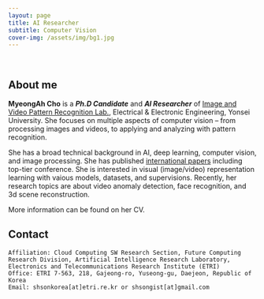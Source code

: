 ```yaml
---
layout: page
title: AI Researcher
subtitle: Computer Vision
cover-img: /assets/img/bg1.jpg
---
```


<br/>

## About me

**MyeongAh Cho** is a **_Ph.D Candidate_** and **_AI Researcher_** of [Image and Video Pattern Recognition Lab.](http://mvp.yonsei.ac.kr/), Electrical & Electronic Engineering, Yonsei University. She focuses on multiple aspects of computer vision – from processing images and videos, to applying and analyzing with pattern recognition.

She has a broad technical background in AI, deep learning, computer vision, and image processing. She has published [international papers](https://scholar.google.co.kr/citations?hl=ko&user=HLFojbcAAAAJ) including top-tier conference. She is interested in visual (image/video) representation learning with vaious models, datasets, and supervisions. Recently, her research topics are about video anomaly detection, face recognition, and 3d scene reconstruction. 

More information can be found on her CV.

## Contact

```
Affiliation: Cloud Computing SW Research Section, Future Computing Research Division, Artificial Intelligence Research Laboratory, Electronics and Telecommunications Research Institute (ETRI)
Office: ETRI 7-563, 218, Gajeong-ro, Yuseong-gu, Daejeon, Republic of Korea
Email: shsonkorea[at]etri.re.kr or shsongist[at]gmail.com
```
